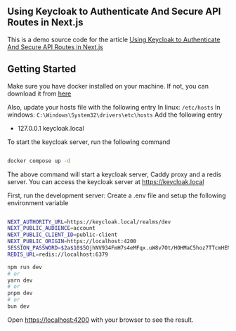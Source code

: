 
## Using Keycloak to Authenticate And Secure API Routes in Next.js

This is a demo source code for the article [Using Keycloak to Authenticate And Secure API Routes in Next.js](https://blogs.sajankumarv.com)

## Getting Started
Make sure you have docker installed on your machine. If not, you can download it from [here](https://www.docker.com/products/docker-desktop)

Also, update your hosts file with the following entry
In linux: `/etc/hosts`
In windows: `C:\Windows\System32\drivers\etc\hosts` Add the following entry
- 127.0.0.1 keycloak.local

To start the keycloak server, run the following command

```bash

docker compose up -d

```
The above command will start a keycloak server, Caddy proxy and a redis server. You can access the keycloak server at https://keycloak.local

First, run the development server:
Create a .env file and setup the following environment variable
```bash 

NEXT_AUTHORITY_URL=https://keycloak.local/realms/dev
NEXT_PUBLIC_AUDIENCE=account
NEXT_PUBLIC_CLIENT_ID=public-client
NEXT_PUBLIC_ORIGIN=https://localhost:4200
SESSION_PASSWORD=$2a$10$5OjhNV934FmH7s4eMFqx.uW8v7Ot/HOHMaC5hoz7TTcmHEN6hS0N.
REDIS_URL=redis://localhost:6379

```


```bash
npm run dev
# or
yarn dev
# or
pnpm dev
# or
bun dev
```

Open [https://localhost:4200](https://localhost:4200) with your browser to see the result.

